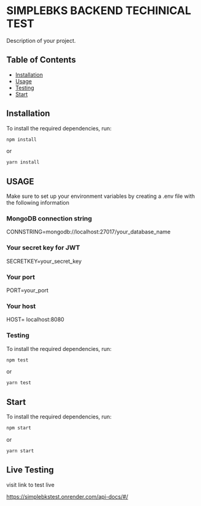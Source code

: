 # SIMPLEBKS BACKEND TECHINICAL TEST

Description of your project.

## Table of Contents

- [Installation](#installation)
- [Usage](#usage)
- [Testing](#testing)
- [Start](#start)

## Installation

To install the required dependencies, run:

```bash
npm install

```

or

```bash
yarn install

```

## USAGE

Make sure to set up your environment variables by creating a .env file with the following information

### MongoDB connection string

CONNSTRING=mongodb://localhost:27017/your_database_name

### Your secret key for JWT

SECRETKEY=your_secret_key

### Your port

PORT=your_port

### Your host

HOST= localhost:8080

### Testing

To install the required dependencies, run:

```bash
npm test

```

or

```bash
yarn test

```



## Start

To install the required dependencies, run:

```bash
npm start

```

or

```bash
yarn start

```

## Live Testing

visit link to test live

https://simplebkstest.onrender.com/api-docs/#/
